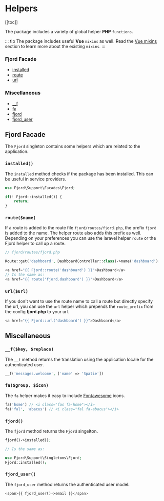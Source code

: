 # Helpers

[[toc]]

The package includes a variety of global helper **PHP** `functions`.

::: tip
The package includes useful **Vue** `mixins` as well. Read the [Vue mixins](/docs/frontend/vue#mixins) section to learn more about the existing `mixins`.
:::

### Fjord Facade

-   [installed](#method-php-fjord-installed)
-   [route](#method-php-fjord-route)
-   [url](#method-php-fjord-url)

### Miscellaneous

-   [\_\_f](#method-php-f)
-   [fa](#method-php-fa)
-   [fjord](#method-fjord)
-   [fjord_user](#method-php-fjord_user)

## Fjord Facade

The `Fjord` singleton contains some helpers which are related to the application.

<a name="method-php-fjord-installed"></a>

### `installed()`

The `installed` method checks if the package has been installed. This can be useful in service providers.

```php
use Fjord\Support\Facades\Fjord;

if(! Fjord::installed()) {
    return;
}
```

<a name="method-php-fjord-route"></a>

### `route($name)`

If a route is added to the route file `fjord/routes/fjord.php`, the prefix `fjord` is added to the name. The helper route also adds this prefix as well. Depending on your preferences you can use the laravel helper `route` or the Fjord helper to call up a route.

```php
// fjord/routes/fjord.php

Route::get('dashboard', DashboardController::class)->name('dashboard');
```

```php
<a href="{{ Fjord::route('dashboard') }}">Dashboard</a>
// Is the same as:
<a href="{{ route('fjord.dashboard') }}">Dashboard</a>
```

<a name="method-php-fjord-url"></a>

### `url($url)`

If you don't want to use the route name to call a route but directly specify the url, you can use the `url` helper which prepends the `route_prefix` from the config **fjord.php** to your url.

```php
<a href="{{ Fjord::url('dashboard') }}">Dashboard</a>
```

## Miscellaneous

<a name="method-php-f"></a>

### `__f($key, $replace)`

The `__f` method returns the translation using the application locale for the authenticated user.

```php
__f('messages.welcome', ['name' => 'Spatie'])
```

<a name="method-php-fa"></a>

### `fa($group, $icon)`

The `fa` helper makes it easy to include [Fontawesome](https://fontawesome.com/icons?d=gallery) icons.

```php
fa('home') // <i class="fas fa-home"></i>
fa('fal', 'abacus') // <i class="fal fa-abacus"></i>
```

<a name="method-php-fjord"></a>

### `fjord()`

The `fjord` method returns the `Fjord` singelton.

```php
fjord()->installed();

// Is the same as:

use Fjord\Support\Singletons\Fjord;
Fjord::installed();
```

<a name="method-php-fjord_user"></a>

### `fjord_user()`

The `fjord_user` method returns the authenticated user model.

```php
<span>{{ fjord_user()->email }}</span>
```

